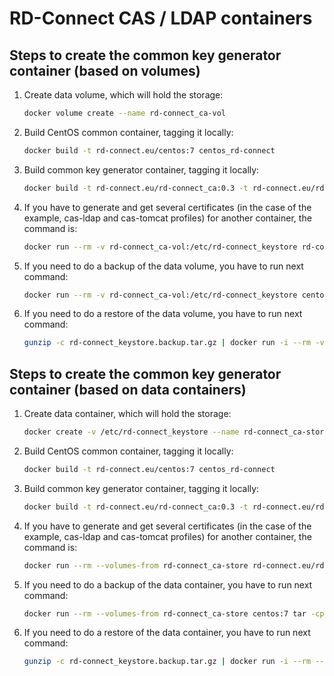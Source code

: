 RD-Connect CAS / LDAP containers
================================

Steps to create the common key generator container (based on volumes)
--------------------------------------------

1. Create data volume, which will hold the storage:

	```bash
	docker volume create --name rd-connect_ca-vol
	```

2. Build CentOS common container, tagging it locally:

	```bash
	docker build -t rd-connect.eu/centos:7 centos_rd-connect
	```

3. Build common key generator container, tagging it locally:

	```bash
	docker build -t rd-connect.eu/rd-connect_ca:0.3 -t rd-connect.eu/rd-connect_ca:latest rd-connect-common-key-generator
	```

4. If you have to generate and get several certificates (in the case of the example, cas-ldap and cas-tomcat profiles) for another container, the command is:

	```bash
	docker run --rm -v rd-connect_ca-vol:/etc/rd-connect_keystore rd-connect.eu/rd-connect_ca cas-ldap cas-tomcat > cas-certs.tar
	
	```

5. If you need to do a backup of the data volume, you have to run next command:

	```bash
	docker run --rm -v rd-connect_ca-vol:/etc/rd-connect_keystore centos:7 tar -cpO /etc/rd-connect_keystore | gzip -9c > rd-connect_keystore.backup.$(date -Iseconds).tar.gz
	```

6. If you need to do a restore of the data volume, you have to run next command:

	```bash
	gunzip -c rd-connect_keystore.backup.tar.gz | docker run -i --rm -v rd-connect_ca-vol:/etc/rd-connect_keystore centos:7  tar -C / --delay-directory-restore -xpf -
	```

Steps to create the common key generator container (based on data containers)
--------------------------------------------

1. Create data container, which will hold the storage:

	```bash
	docker create -v /etc/rd-connect_keystore --name rd-connect_ca-store busybox /bin/true
	```

2. Build CentOS common container, tagging it locally:

	```bash
	docker build -t rd-connect.eu/centos:7 centos_rd-connect
	```

3. Build common key generator container, tagging it locally:

	```bash
	docker build -t rd-connect.eu/rd-connect_ca:0.3 -t rd-connect.eu/rd-connect_ca:latest rd-connect-common-key-generator
	```

4. If you have to generate and get several certificates (in the case of the example, cas-ldap and cas-tomcat profiles) for another container, the command is:

	```bash
	docker run --rm --volumes-from rd-connect_ca-store rd-connect.eu/rd-connect_ca cas-ldap cas-tomcat > cas-certs.tar
	
	```

5. If you need to do a backup of the data container, you have to run next command:

	```bash
	docker run --rm --volumes-from rd-connect_ca-store centos:7 tar -cpO /etc/rd-connect_keystore | gzip -9c > rd-connect_keystore.backup.$(date -Iseconds).tar.gz
	```

6. If you need to do a restore of the data container, you have to run next command:

	```bash
	gunzip -c rd-connect_keystore.backup.tar.gz | docker run -i --rm --volumes-from rd-connect_ca-store centos:7 tar -C / --delay-directory-restore -xpf -
	```
